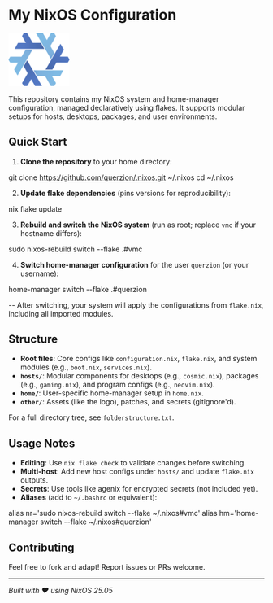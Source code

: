 # My NixOS Configuration

<!-- ![NixOS Logo](other/nixos-logo.png) -->
<img src="other/nixos-logo.png" alt="NixOS Logo" width="120" height="auto"> 

This repository contains my NixOS system and home-manager configuration, managed declaratively using flakes. It supports modular setups for hosts, desktops, packages, and user environments.

## Quick Start

1. **Clone the repository** to your home directory:

git clone https://github.com/querzion/.nixos.git ~/.nixos
cd ~/.nixos

2. **Update flake dependencies** (pins versions for reproducibility):

nix flake update

3. **Rebuild and switch the NixOS system** (run as root; replace `vmc` if your hostname differs):

sudo nixos-rebuild switch --flake .#vmc

4. **Switch home-manager configuration** for the user `querzion` (or your username):

home-manager switch --flake .#querzion

--
After switching, your system will apply the configurations from `flake.nix`, including all imported modules.

## Structure

- **Root files**: Core configs like `configuration.nix`, `flake.nix`, and system modules (e.g., `boot.nix`, `services.nix`).
- **`hosts/`**: Modular components for desktops (e.g., `cosmic.nix`), packages (e.g., `gaming.nix`), and program configs (e.g., `neovim.nix`).
- **`home/`**: User-specific home-manager setup in `home.nix`.
- **`other/`**: Assets (like the logo), patches, and secrets (gitignore'd).

For a full directory tree, see `folderstructure.txt`.

## Usage Notes

- **Editing**: Use `nix flake check` to validate changes before switching.
- **Multi-host**: Add new host configs under `hosts/` and update `flake.nix` outputs.
- **Secrets**: Use tools like agenix for encrypted secrets (not included yet).
- **Aliases** (add to `~/.bashrc` or equivalent):

alias nr='sudo nixos-rebuild switch --flake ~/.nixos#vmc'
alias hm='home-manager switch --flake ~/.nixos#querzion'

## Contributing

Feel free to fork and adapt! Report issues or PRs welcome.

---

*Built with ❤️ using NixOS 25.05*